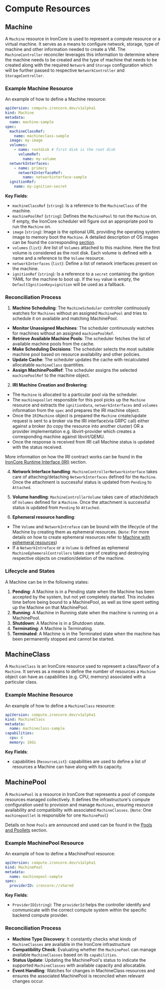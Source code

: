 # Compute Resources

## Machine

A `Machine` resource in IronCore is used to represent a compute resource or a virtual machine. It serves as a means to 
configure network, storage, type of machine and other information needed to create a VM. The `MachineController` 
reconciler leverages this information to determine where the machine needs to be created and the type of machine that 
needs to be created along with the required `Network` and `Storage` configuration which will be further passed to 
respective `NetworkController` and `StorageController`.

### Example Machine Resource

An example of how to define a Machine resource:

```yaml
apiVersion: compute.ironcore.dev/v1alpha1
kind: Machine
metadata:
  name: machine-sample
spec:
  machineClassRef:
    name: machineclass-sample
  image: my-image
  volumes:
    - name: rootdisk # first disk is the root disk
      volumeRef:
        name: my-volume
  networkInterfaces:
    - name: primary
      networkInterfaceRef:
        name: networkinterface-sample
  ignitionRef:
    name: my-ignition-secret
```

**Key Fields**:

- `machineClassRef` (`string`): Is a reference to the `MachineClass` of the machine.
- `machinePoolRef` (`string`): Defines the `MachinePool` to run the `Machine` on. If empty, the IronCore scheduler will figure out an appropriate pool to run the `Machine` on.
- `image` (`string`): Image is the optional URL providing the operating system image to memory boot the `Machine`. A detailed description of OS images can be found the corresponding [section](/iaas/architecture/os-images).
- `volumes` (`list`): Are list of `Volumes` attached to this machine. Here the first volume is considered as the root disk. Each volume is defined with a name and a reference to the `Volume` resource.
- `networkInterfaces` (`list`): Define a list of network interfaces present on the machine.
- `ignitionRef` (`string`): Is a reference to a `secret` containing the ignition YAML for the machine to boot up. If the `key` value is empty, the `DefaultIgnitionKey=ignition` will be used as a fallback.


### Reconciliation Process

1. **Machine Scheduling**:
   The `MachineScheduler` controller continuously watches for `Machines` without an assigned `MachinePool` and tries to schedule it on available and matching MachinePool.
- **Monitor Unassigned Machines**: The scheduler continuously watches for machines without an assigned `machinePoolRef`.
- **Retrieve Available Machine Pools**: The scheduler fetches the list of available machine pools from the cache.
- **Make Scheduling Decisions**: The scheduler selects the most suitable machine pool based on resource availability and other policies.
- **Update Cache**: The scheduler updates the cache with recalculated allocatable `machineClass` quantities.
- **Assign MachinePoolRef**: The scheduler assigns the selected `machinePoolRef` to the machine object.

2. **IRI Machine Creation and Brokering**:
- The `Machine` is allocated to a particular pool via the scheduler.
- The `machinepoollet` responsible for this pool picks up the `Machine` resource and extracts the `ignitionData`, `networkInterfaces` and `volumes` information from the `spec` and prepares the IRI machine object.
- Once the `IRIMachine` object is prepared the `Machine` create/update request is sent to a broker via the IRI interface(via GRPC call) either against a broker (to copy the resource into another cluster) OR a provider implementation e.g. libvirt-provider which creates a corresponding machine against libvirt/QEMU.
- Once the response is received from IRI call Machine status is updated with the status received.

More information on how the IRI contract works can be found in the [IronCore Runtime Interface (IRI)](/iaas/architecture/runtime-interface) section.

4. **Network Interface handling**: `MachineControllerNetworkinterface` takes care of attaching/detaching `NetworkInterfaces` defined for the `Machine`. Once the attachment is successful status is updated from `Pending` to `Attached`.

5. **Volume handling**: `MachineControllerVolume` takes care of attach/detach of `Volumes` defined for a `Machine`. Once the attachment is successful status is updated from `Pending` to `Attached`.

6. **Ephemeral resource handling**:
- The `Volume` and `NetworkIntreface` can be bound with the lifecycle of the Machine by creating them as ephemeral resources. (`Note`: For more details on how to create ephemeral resources refer to <a href="https://github.com/ironcore-dev/ironcore/tree/main/config/samples/e2e/machine-with-ephemeral-resources">Machine with ephemeral resources</a>)
- If a `NetworkIntreface` or a `Volume` is defined as ephemeral `MachineEphemeralControllers` takes care of creating and destroying respective objects on creation/deletion of the machine.

### Lifecycle and States

A Machine can be in the following states:
1. **Pending**:  A Machine is in a Pending state when the Machine has been accepted by the system, but not yet completely started. This includes time before being bound to a MachinePool, as well as time spent setting up the Machine on that MachinePool.
2. **Running**: A Machine in Running state when the machine is running on a MachinePool.
2. **Shutdown**: A Machine is in a Shutdown state.
3. **Terminating**: A Machine is Terminating.
2. **Terminated**: A Machine is in the Terminated state when the machine has been permanently stopped and cannot be started.

## MachineClass

A `MachineClass` is an IronCore resource used to represent a class/flavor of a `Machine`. It serves as a means to 
define the number of resources a `Machine` object can have as capabilities (e.g. CPU, memory) associated with a 
particular class. 

### Example Machine Resource

An example of how to define a `MachineClass` resource:

```yaml
apiVersion: compute.ironcore.dev/v1alpha1
kind: MachineClass
metadata:
  name: machineclass-sample
capabilities:
  cpu: 4
  memory: 16Gi
```

**Key Fields**:

- capabilities (`ResourceList`): capabilities are used to define a list of resources a Machine can have along with its capacity.

## MachinePool

A `MachinePool` is a resource in IronCore that represents a pool of compute resources managed collectively. It defines 
the infrastructure's compute configuration used to provision and manage `Machines`, ensuring resource availability and 
compatibility with associated `MachineClasses`. (`Note`: One `machinepoollet` is responsible for one `MachinePool`)

Details on how `Pools` are announced and used can be found in the [Pools and Poollets](/iaas/architecture/scheduling) section.

### Example MachinePool Resource

An example of how to define a MachinePool resource:

```yaml
apiVersion: compute.ironcore.dev/v1alpha1
kind: MachinePool
metadata:
  name: machinepool-sample
spec:
  providerID: ironcore://shared
```

**Key Fields**:

- `ProviderID`(`string`):  The `providerId` helps the controller identify and communicate with the correct compute 
  system within the specific backend compute provider.

### Reconciliation Process

- **Machine Type Discovery**: It constantly checks what kinds of `MachineClasses` are available in the IronCore infrastructure
- **Compatibility Check**: Evaluating whether the `MachinePool` can manage available `MachineClasses` based on its `capabilities`.
- **Status Update**: Updating the MachinePool's status to indicate the supported `MachineClasses` with available capacity and allocatable.
- **Event Handling**: Watches for changes in MachineClass resources and ensures the associated MachinePool is reconciled when relevant changes occur.
